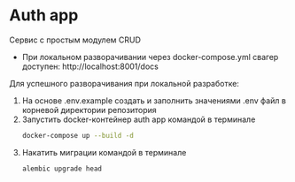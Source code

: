 # Auth app

Сервис с простым модулем CRUD
- При локальном разворачивании через docker-compose.yml свагер доступен: http://localhost:8001/docs

Для успешного разворачивания при локальной разработке:
1. На основе .env.example создать и заполнить значениями .env файл в корневой директории репозитория
2. Запустить docker-контейнер auth app командой в терминале
    ```bash
    docker-compose up --build -d
    ```
3. Накатить миграции командой в терминале
    ```bash
    alembic upgrade head
    ```
